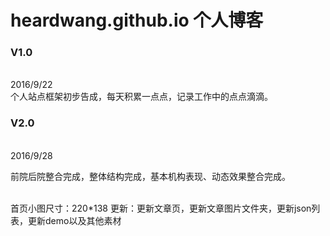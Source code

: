 # heardwang.github.io 个人博客 
<h3>V1.0</h3><br>
2016/9/22<br>
个人站点框架初步告成，每天积累一点点，记录工作中的点点滴滴。<br>
<h3>V2.0</h3><br>
2016/9/28<br>
<p>前院后院整合完成，整体结构完成，基本机构表现、动态效果整合完成。</p><br>
首页小图尺寸：220*138
更新：更新文章页，更新文章图片文件夹，更新json列表，更新demo以及其他素材
